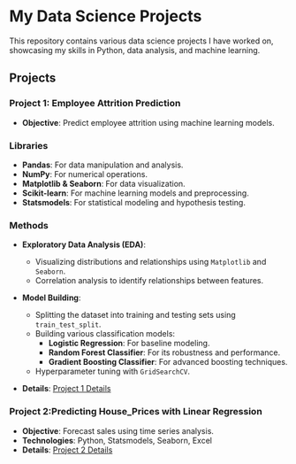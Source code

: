 # My Data Science Projects

This repository contains various data science projects I have worked on, showcasing my skills in Python, data analysis, and machine learning.

## Projects

### Project 1: Employee Attrition Prediction
- **Objective**: Predict employee attrition using machine learning models.
### Libraries
- **Pandas**: For data manipulation and analysis.
- **NumPy**: For numerical operations.
- **Matplotlib & Seaborn**: For data visualization.
- **Scikit-learn**: For machine learning models and preprocessing.
- **Statsmodels**: For statistical modeling and hypothesis testing.

### Methods

- **Exploratory Data Analysis (EDA)**:
  - Visualizing distributions and relationships using `Matplotlib` and `Seaborn`.
  - Correlation analysis to identify relationships between features.

- **Model Building**:
  - Splitting the dataset into training and testing sets using `train_test_split`.
  - Building various classification models:
    - **Logistic Regression**: For baseline modeling.
    - **Random Forest Classifier**: For its robustness and performance.
    - **Gradient Boosting Classifier**: For advanced boosting techniques.
  - Hyperparameter tuning with `GridSearchCV`.
- **Details**: [Project 1 Details](Copy_of_Case_4_Employee_Attrition_with_Random_Forest.ipynb)

### Project 2:Predicting House_Prices with Linear Regression
- **Objective**: Forecast sales using time series analysis.
- **Technologies**: Python, Statsmodels, Seaborn, Excel
- **Details**: [Project 2 Details](Copy_of_Predicting_House_Prices.ipynb)
